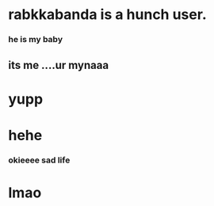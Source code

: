 # rabkkabanda is a hunch user. 
### he is my baby
## its me ....ur mynaaa
# yupp
# hehe 
### okieeee sad life 
# lmao